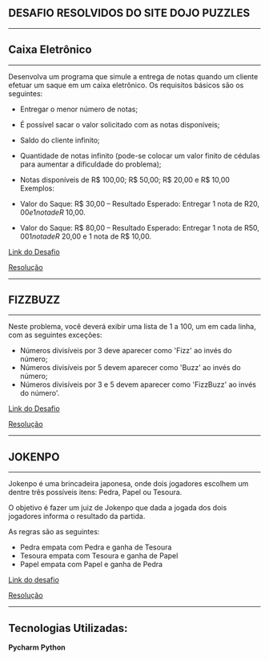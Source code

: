 ## DESAFIO RESOLVIDOS DO SITE DOJO PUZZLES
---
## Caixa Eletrônico
---
Desenvolva um programa que simule a entrega de notas quando um cliente efetuar um saque em um caixa eletrônico. Os requisitos básicos são os seguintes:

- Entregar o menor número de notas;
- É possível sacar o valor solicitado com as notas disponíveis;
- Saldo do cliente infinito;
- Quantidade de notas infinito (pode-se colocar um valor finito de cédulas para aumentar a dificuldade do problema);
- Notas disponíveis de R$ 100,00; R$ 50,00; R$ 20,00 e R$ 10,00
Exemplos:

- Valor do Saque: R$ 30,00 – Resultado Esperado: Entregar 1 nota de R$20,00 e 1 nota de R$ 10,00.
- Valor do Saque: R$ 80,00 – Resultado Esperado: Entregar 1 nota de R$50,00 1 nota de R$ 20,00 e 1 nota de R$ 10,00.

 [Link do Desafio](https://dojopuzzles.com/problems/caixa-eletronico/)
 
 [Resolução](https://github.com/AlexandreDChaves/DojoPuzzles/blob/master/caixa_eletronico/caixa_eletronico.py)

---
## FIZZBUZZ
---
Neste problema, você deverá exibir uma lista de 1 a 100, um em cada linha, com as seguintes exceções:

- Números divisíveis por 3 deve aparecer como 'Fizz' ao invés do número;
- Números divisíveis por 5 devem aparecer como 'Buzz' ao invés do número;
- Números divisíveis por 3 e 5 devem aparecer como 'FizzBuzz' ao invés do número'.

[Link do Desafio](https://dojopuzzles.com/problems/fizzbuzz/)

[Resolução](https://github.com/AlexandreDChaves/DojoPuzzles/blob/master/fizzbuzz/fizzbuzz.py)

---
## JOKENPO
---
Jokenpo é uma brincadeira japonesa, onde dois jogadores escolhem um dentre três possíveis itens: Pedra, Papel ou Tesoura.

O objetivo é fazer um juiz de Jokenpo que dada a jogada dos dois jogadores informa o resultado da partida.

As regras são as seguintes:

- Pedra empata com Pedra e ganha de Tesoura
- Tesoura empata com Tesoura e ganha de Papel
- Papel empata com Papel e ganha de Pedra

[Link do desafio](https://dojopuzzles.com/problems/jokenpo/)

[Resolução](https://github.com/AlexandreDChaves/DojoPuzzles/blob/master/jokenpo/jokenpo.py)

---
## Tecnologias Utilizadas:

**Pycharm**
**Python**
